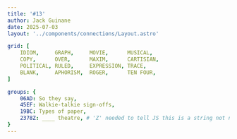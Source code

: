 ```yaml
---
title: '#13'
author: Jack Guinane
date: 2025-07-03
layout: '../components/connections/Layout.astro'

grid: [
	IDIOM,     GRAPH,     MOVIE,      MUSICAL,
	COPY,      OVER,      MAXIM,      CARTISIAN,
	POLITICAL, RULED,     EXPRESSION, TRACE,
	BLANK,     APHORISM,  ROGER,      TEN FOUR,
]

groups: {
	06AD: So they say,
	45EF: Walkie-talkie sign-offs,
	19BC: Types of paper,
	2378Z: ____ theatre, # 'Z' needed to tell JS this is a string not number
}
---
```

